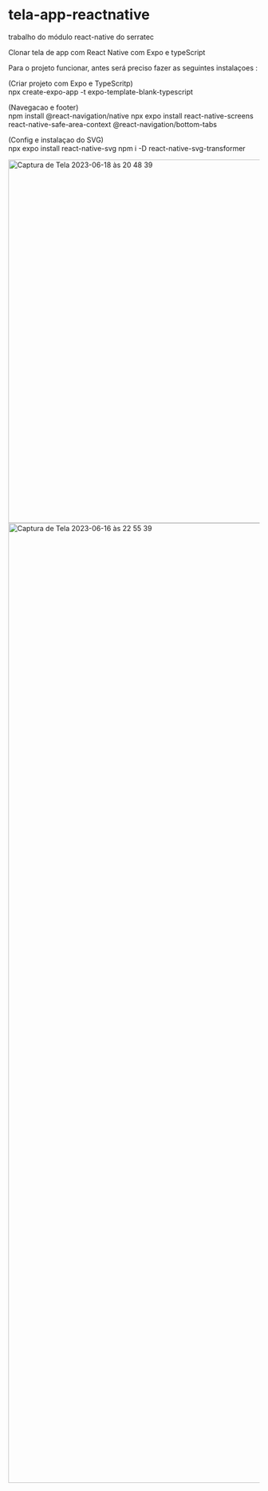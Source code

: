 # tela-app-reactnative
trabalho do módulo react-native do serratec 

Clonar tela de app com React Native com Expo e typeScript 

Para o projeto funcionar, antes será preciso fazer as seguintes instalaçoes :

(Criar projeto com Expo e TypeScritp)<br/>
npx create-expo-app -t expo-template-blank-typescript 

(Navegacao e footer) <br/>
npm install @react-navigation/native
npx expo install react-native-screens react-native-safe-area-context
@react-navigation/bottom-tabs

(Config e instalaçao do SVG)<br/>
npx expo install react-native-svg
npm i -D react-native-svg-transformer
<br/>

<img width="727" alt="Captura de Tela 2023-06-18 às 20 48 39" src="https://github.com/marceloabbadia/tela-app-reactnative/assets/112344339/b4396b05-d5c2-4f41-ab87-b89e91c371d2">


<img width="1920" alt="Captura de Tela 2023-06-16 às 22 55 39" src="https://github.com/marceloabbadia/tela-app-reactnative/assets/112344339/00fc2b4c-4c9a-4766-b989-791cac54a703">
